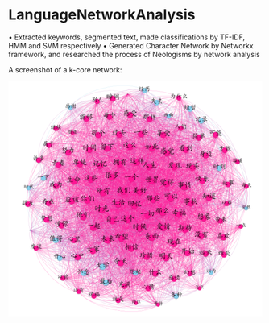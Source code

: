 # LanguageNetworkAnalysis
•	Extracted keywords, segmented text, made classifications by TF-IDF, HMM and SVM respectively
•	Generated Character Network by Networkx framework, and researched the process of Neologisms by network analysis


A screenshot of a k-core network:

![iamge](https://github.com/hlcr/LanguageNetworkAnalysis/blob/master/0.png)

